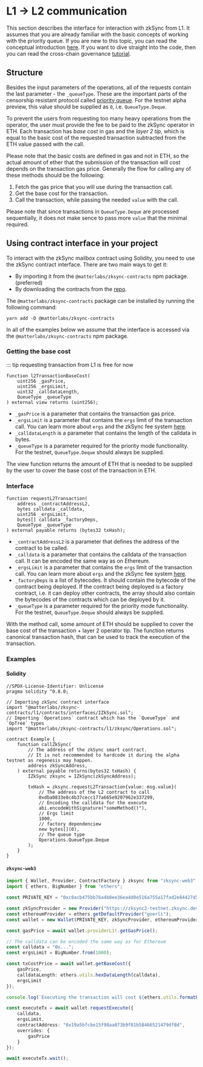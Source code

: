 # L1 -> L2 communication

This section describes the interface for interaction with zkSync from L1. It assumes that you are already familiar with the basic concepts of working with the priority queue. If you are new to this topic, you can read the conceptual introduction [here](../zksync-v2/l1-l2-interop.md). If you want to dive straight into the code, then you can read the cross-chain governance [tutorial](./cross-chain-tutorial.md).

## Structure

Besides the input parameters of the operations, all of the requests contain the last parameter - the `_queueType`. These are the important parts of the censorship resistant protocol called [priority queue](../zksync-v2/l1-l2-interop.md#priority-queue). For the testnet alpha preview, this value should be supplied as `0`, i.e. `QueueType.Deque`.

To prevent the users from requesting too many heavy operations from the operator, the user must provide the fee to be paid to the zkSync operator in ETH. Each transaction has _base cost_ in gas and the _layer 2 tip_, which is equal to the basic cost of the requested transaction subtracted from the ETH value passed with the call.

Please note that the basic costs are defined in gas and not in ETH, so the actual amount of ether that the submission of the transaction will cost depends on the transaction gas price. Generally the flow for calling any of these methods should be the following:

1. Fetch the gas price that you will use during the transaction call.
2. Get the base cost for the transaction.
3. Call the transaction, while passing the needed `value` with the call.

Please note that since transactions in `QueueType.Deque` are processed sequentially, it does not make sence to pass more `value` that the minimal required.

## Using contract interface in your project

To interact with the zkSync mailbox contract using Solidity, you need to use the zkSync contract interface. There are two main ways to get it:

- By importing it from the `@matterlabs/zksync-contracts` npm package. (preferred)
- By downloading the contracts from the [repo](https://github.com/matter-labs/v2-testnet-contracts).

The `@matterlabs/zksync-contracts` package can be installed by running the following command:

```
yarn add -D @matterlabs/zksync-contracts
```

In all of the examples below we assume that the interface is accessed via the `@matterlabs/zksync-contracts` npm package.

### Getting the base cost

::: tip requesting transaction from L1 is free for now

```
function l2TransactionBaseCost(
    uint256 _gasPrice,
    uint256 _ergsLimit,
    uint32 _calldataLength,
    QueueType _queueType
) external view returns (uint256);
```

- `_gasPrice` is a parameter that contains the transaction gas price.
- `_ergsLimit` is a parameter that contains the `ergs` limit of the transaction call. You can learn more about `ergs` and the zkSync fee system [here](../zksync-v2/fee-model).
- `_calldataLength` is a parameter that contains the length of the calldata in bytes.
- `_queueType` is a parameter required for the priority mode functionality. For the testnet, `QueueType.Deque` should always be supplied.

The view function returns the amount of ETH that is needed to be supplied by the user to cover the base cost of the transaction in ETH.

### Interface

```
function requestL2Transaction(
    address _contractAddressL2,
    bytes calldata _calldata,
    uint256 _ergsLimit,
    bytes[] calldata _factoryDeps,
    QueueType _queueType
) external payable returns (bytes32 txHash);
```

- `_contractAddressL2` is a parameter that defines the address of the contract to be called.
- `_calldata` is a parameter that contains the calldata of the transaction call. It can be encoded the same way as on Ethereum.
- `_ergsLimit` is a parameter that contains the `ergs` limit of the transaction call. You can learn more about `ergs` and the zkSync fee system [here](../zksync-v2/fee-model).
- `_factoryDeps` is a list of bytecodes. It should contain the bytecode of the contract being deployed. If the contract being deployed is a factory contract, i.e. it can deploy other contracts, the array should also contain the bytecodes of the contracts which can be deployed by it.
- `_queueType` is a parameter required for the priority mode functionality. For the testnet, `QueueType.Deque` should always be supplied.

With the method call, some amount of ETH should be supplied to cover the base cost of the transaction + layer 2 operator tip. The function returns canonical transaction hash, that can be used to track the execution of the transaction.

### Examples

#### Solidity

```sol
//SPDX-License-Identifier: Unlicense
pragma solidity ^0.8.0;

// Importing zkSync contract interface
import "@matterlabs/zksync-contracts/l1/contracts/interfaces/IZkSync.sol";
// Importing `Operations` contract which has the `QueueType` and `OpTree` types
import "@matterlabs/zksync-contracts/l1/zksync/Operations.sol";

contract Example {
    function callZkSync(
        // The address of the zkSync smart contract.
        // It is not recommended to hardcode it during the alpha testnet as regenesis may happen.
        address zkSyncAddress,
    ) external payable returns(bytes32 txHash) {
        IZkSync zksync = IZkSync(zkSyncAddress);

        txHash = zksync.requestL2Transaction{value: msg.value}(
            // The address of the L2 contract to call
            0xdba0833e8c4b37cecc177a665e9207962e337299,
            // Encoding the calldata for the execute
            abi.encodeWithSignature("someMethod()"),
            // Ergs limit
            1000,
            // factory dependenciew
            new bytes[](0),
            // The queue type
            Operations.QueueType.Deque
        );
    }
}
```

#### `zksync-web3`

```ts
import { Wallet, Provider, ContractFactory } zksync from "zksync-web3";
import { ethers, BigNumber } from "ethers";

const PRIVATE_KEY = "0xc8acb475bb76a4b8ee36ea4d0e516a755a17fad2e84427d5559b37b544d9ba5a";

const zkSyncProvider = new Provider("https://zksync2-testnet.zksync.dev");
const ethereumProvider = ethers.getDefaultProvider("goerli");
const wallet = new Wallet(PRIVATE_KEY, zkSyncProvider, ethereumProvider);

const gasPrice = await wallet.providerL1!.getGasPrice();

// The calldata can be encoded the same way as for Ethereum
const calldata = "0x...";
const ergsLimit = BigNumber.from(1000);

const txCostPrice = await wallet.getBaseCost({
    gasPrice,
    calldataLength: ethers.utils.hexDataLength(calldata),
    ergsLimit
});

console.log(`Executing the transaction will cost ${ethers.utils.formatEther(txCostPrice)} ETH`);

const executeTx = await wallet.requestExecute({
    calldata,
    ergsLimit,
    contractAddress: "0x19a5bfcbe15f98aa073b9f81b58466521479df8d",
    overrides: {
        gasPrice
    }
});

await executeTx.wait();
```
